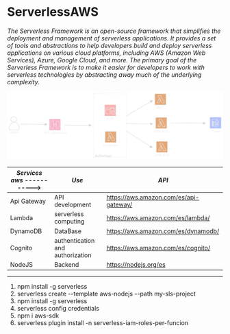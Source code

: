 # ServerlessAWS

_The Serverless Framework is an open-source framework that simplifies the deployment and management of serverless applications. It provides a set of tools and abstractions to help developers build and deploy serverless applications on various cloud platforms, including AWS (Amazon Web Services), Azure, Google Cloud, and more. The primary goal of the Serverless Framework is to make it easier for developers to work with serverless technologies by abstracting away much of the underlying complexity._

![Texto alternativo](./img/architecture.png)

| _Services aws_ -----------> | _Use_                            | _API_                                  |
| --------------------------- | -------------------------------- | -------------------------------------- |
| Api Gateway                 | API development                  | https://aws.amazon.com/es/api-gateway/ |
| Lambda                      | serverless computing             | https://aws.amazon.com/es/lambda/      |
| DynamoDB                    | DataBase                         | https://aws.amazon.com/es/dynamodb/    |
| Cognito                     | authentication and authorization | https://aws.amazon.com/es/cognito/     |
| NodeJS                      | Backend                          | https://nodejs.org/es                  |

---

1. npm install -g serverless
2. serverless create --template aws-nodejs --path my-sls-project
3. npm install -g serverless
4. serverless config credentials
5. npm i aws-sdk
6. serverless plugin install -n serverless-iam-roles-per-funcion
